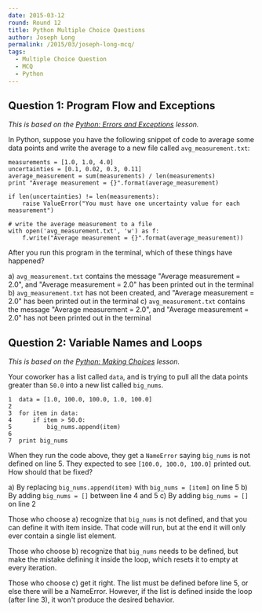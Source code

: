 ```yaml
---
date: 2015-03-12
round: Round 12
title: Python Multiple Choice Questions
author: Joseph Long
permalink: /2015/03/joseph-long-mcq/
tags:
  - Multiple Choice Question
  - MCQ
  - Python
---
```


## Question 1: Program Flow and Exceptions

*This is based on the [Python: Errors and Exceptions](http://swcarpentry.github.io/python-novice-inflammation/09-errors.html) lesson.*

In Python, suppose you have the following snippet of code to average some data points and write the average to a new file called `avg_measurement.txt`:


    measurements = [1.0, 1.0, 4.0]
    uncertainties = [0.1, 0.02, 0.3, 0.11]
    average_measurement = sum(measurements) / len(measurements)
    print "Average measurement = {}".format(average_measurement)

    if len(uncertainties) != len(measurements):
        raise ValueError("You must have one uncertainty value for each measurement")

    # write the average measurement to a file
    with open('avg_measurement.txt', 'w') as f:
        f.write("Average measurement = {}".format(average_measurement))

After you run this program in the terminal, which of these things have happened?

a) `avg_measurement.txt` contains the message "Average measurement = 2.0", and "Average measurement = 2.0" has been printed out in the terminal
b)  `avg_measurement.txt` has not been created, and "Average measurement = 2.0" has been printed out in the terminal
c)  `avg_measurement.txt` contains the message "Average measurement = 2.0", and "Average measurement = 2.0" has not been printed out in the terminal

## Question 2: Variable Names and Loops

*This is based on the [Python: Making Choices](http://swcarpentry.github.io/python-novice-inflammation/05-cond.html) lesson.*

Your coworker has a list called `data`, and is trying to pull all the data points greater than `50.0` into a new list called `big_nums`.

    1  data = [1.0, 100.0, 100.0, 1.0, 100.0]
    2
    3  for item in data:
    4      if item > 50.0:
    5          big_nums.append(item)
    6
    7  print big_nums

When they run the code above, they get a `NameError` saying `big_nums` is not defined on line 5. They expected to see `[100.0, 100.0, 100.0]` printed out. How should that be fixed?

a) By replacing `big_nums.append(item)` with `big_nums = [item]` on line 5
b) By adding `big_nums = []` between line 4 and 5
c) By adding `big_nums = []` on line 2

Those who choose a) recognize that `big_nums` is not defined, and that you can define it with item inside. That code will run, but at the end it will only ever contain a single list element.

Those who choose b) recognize that `big_nums` needs to be defined, but make the mistake defining it inside the loop, which resets it to empty at every iteration.

Those who choose c) get it right. The list must be defined before line 5, or else there will be a NameError. However, if the list is defined inside the loop (after line 3), it won't produce the desired behavior.
